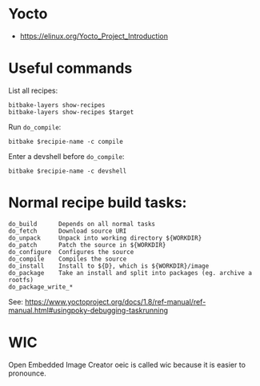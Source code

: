 # Yocto
- https://elinux.org/Yocto_Project_Introduction

# Useful commands
List all recipes:

    bitbake-layers show-recipes
    bitbake-layers show-recipes $target

Run `do_compile`:

    bitbake $recipie-name -c compile

Enter a devshell before `do_compile`:

    bitbake $recipie-name -c devshell

# Normal recipe build tasks:

    do_build      Depends on all normal tasks
    do_fetch      Download source URI
    do_unpack     Unpack into working directory ${WORKDIR}
    do_patch      Patch the source in ${WORKDIR}
    do_configure  Configures the source
    do_compile    Compiles the source
    do_install    Install to ${D}, which is ${WORKDIR}/image
    do_package    Take an install and split into packages (eg. archive a rootfs)
    do_package_write_*

See: https://www.yoctoproject.org/docs/1.8/ref-manual/ref-manual.html#usingpoky-debugging-taskrunning

# WIC
Open Embedded Image Creator oeic is called wic because it is easier to
pronounce.
